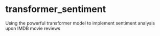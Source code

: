 # transformer_sentiment
Using the powerful transformer model to implement sentiment analysis upon IMDB movie reviews
